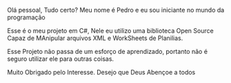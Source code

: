 Olá pessoal, Tudo certo?
Meu nome é Pedro e eu sou iniciante no mundo da programação

Esse é o meu projeto em C#, Nele eu utilizo uma biblioteca Open Source Capaz de 
MAnipular arquivos XML e WorkSheets de Planilias. 

Esse Projeto não passa de um esforço de aprendizado, portanto não é seguro utilizar ele
para outras coisas.

Muito Obrigado pelo Interesse. Desejo que Deus Abençoe a todos

